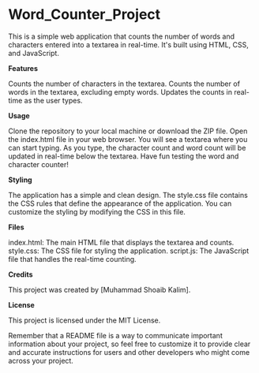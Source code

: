 # Word_Counter_Project

This is a simple web application that counts the number of words and characters entered into a textarea in real-time. It's built using HTML, CSS, and JavaScript.

**Features**

Counts the number of characters in the textarea.
Counts the number of words in the textarea, excluding empty words.
Updates the counts in real-time as the user types.

**Usage**

Clone the repository to your local machine or download the ZIP file.
Open the index.html file in your web browser. You will see a textarea where you can start typing.
As you type, the character count and word count will be updated in real-time below the textarea. Have fun testing the word and character counter!

**Styling**

The application has a simple and clean design. The style.css file contains the CSS rules that define the appearance of the application. You can customize the styling by modifying the CSS in this file.

**Files**

index.html: The main HTML file that displays the textarea and counts.
style.css: The CSS file for styling the application.
script.js: The JavaScript file that handles the real-time counting.

**Credits**

This project was created by [Muhammad Shoaib Kalim].

**License**

This project is licensed under the MIT License.


Remember that a README file is a way to communicate important information about your project, so feel free to customize it to provide clear and accurate instructions for users and other developers who might come across your project.

